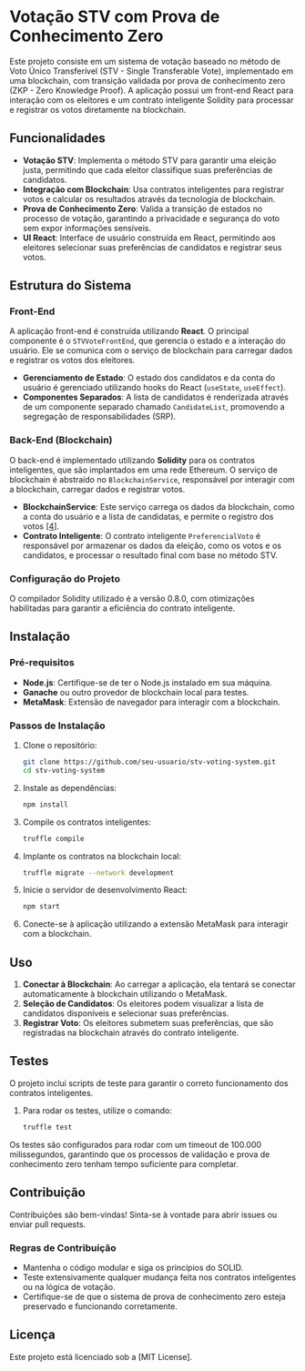 # Votação STV com Prova de Conhecimento Zero

Este projeto consiste em um sistema de votação baseado no método de Voto Único Transferível (STV - Single Transferable Vote), implementado em uma blockchain, com transição validada por prova de conhecimento zero (ZKP - Zero Knowledge Proof). A aplicação possui um front-end React para interação com os eleitores e um contrato inteligente Solidity para processar e registrar os votos diretamente na blockchain.

## Funcionalidades

- **Votação STV**: Implementa o método STV para garantir uma eleição justa, permitindo que cada eleitor classifique suas preferências de candidatos.
- **Integração com Blockchain**: Usa contratos inteligentes para registrar votos e calcular os resultados através da tecnologia de blockchain.
- **Prova de Conhecimento Zero**: Valida a transição de estados no processo de votação, garantindo a privacidade e segurança do voto sem expor informações sensíveis.
- **UI React**: Interface de usuário construída em React, permitindo aos eleitores selecionar suas preferências de candidatos e registrar seus votos.

## Estrutura do Sistema

### Front-End

A aplicação front-end é construída utilizando **React**. O principal componente é o `STVVoteFrontEnd`, que gerencia o estado e a interação do usuário. Ele se comunica com o serviço de blockchain para carregar dados e registrar os votos dos eleitores.

- **Gerenciamento de Estado**: O estado dos candidatos e da conta do usuário é gerenciado utilizando hooks do React (`useState`, `useEffect`).
- **Componentes Separados**: A lista de candidatos é renderizada através de um componente separado chamado `CandidateList`, promovendo a segregação de responsabilidades (SRP).

### Back-End (Blockchain)

O back-end é implementado utilizando **Solidity** para os contratos inteligentes, que são implantados em uma rede Ethereum. O serviço de blockchain é abstraído no `BlockchainService`, responsável por interagir com a blockchain, carregar dados e registrar votos.

- **BlockchainService**: Este serviço carrega os dados da blockchain, como a conta do usuário e a lista de candidatas, e permite o registro dos votos [[4]](https://poe.com/citation?message_id=269495381624&citation=4).
- **Contrato Inteligente**: O contrato inteligente `PreferencialVoto` é responsável por armazenar os dados da eleição, como os votos e os candidatos, e processar o resultado final com base no método STV.

### Configuração do Projeto

O compilador Solidity utilizado é a versão 0.8.0, com otimizações habilitadas para garantir a eficiência do contrato inteligente.

## Instalação

### Pré-requisitos

- **Node.js**: Certifique-se de ter o Node.js instalado em sua máquina.
- **Ganache** ou outro provedor de blockchain local para testes.
- **MetaMask**: Extensão de navegador para interagir com a blockchain.

### Passos de Instalação

1. Clone o repositório:
   ```bash
   git clone https://github.com/seu-usuario/stv-voting-system.git
   cd stv-voting-system
   ```

2. Instale as dependências:
   ```bash
   npm install
   ```

3. Compile os contratos inteligentes:
   ```bash
   truffle compile
   ```

4. Implante os contratos na blockchain local:
   ```bash
   truffle migrate --network development
   ```

5. Inicie o servidor de desenvolvimento React:
   ```bash
   npm start
   ```

6. Conecte-se à aplicação utilizando a extensão MetaMask para interagir com a blockchain.

## Uso

1. **Conectar à Blockchain**: Ao carregar a aplicação, ela tentará se conectar automaticamente à blockchain utilizando o MetaMask.
2. **Seleção de Candidatos**: Os eleitores podem visualizar a lista de candidatos disponíveis e selecionar suas preferências.
3. **Registrar Voto**: Os eleitores submetem suas preferências, que são registradas na blockchain através do contrato inteligente.

## Testes

O projeto inclui scripts de teste para garantir o correto funcionamento dos contratos inteligentes.

1. Para rodar os testes, utilize o comando:
   ```bash
   truffle test
   ```

Os testes são configurados para rodar com um timeout de 100.000 milissegundos, garantindo que os processos de validação e prova de conhecimento zero tenham tempo suficiente para completar.

## Contribuição

Contribuições são bem-vindas! Sinta-se à vontade para abrir issues ou enviar pull requests.

### Regras de Contribuição

- Mantenha o código modular e siga os princípios do SOLID.
- Teste extensivamente qualquer mudança feita nos contratos inteligentes ou na lógica de votação.
- Certifique-se de que o sistema de prova de conhecimento zero esteja preservado e funcionando corretamente.

## Licença

Este projeto está licenciado sob a [MIT License].
